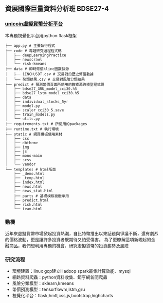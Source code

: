## 資展國際巨量資料分析班 BDSE27-4
### [unicoin虛擬貨幣分析平台](unicoin.ga)

本專題視覺化平台用python flask框架
```
├── app.py # 主要執行程式
├── code # 專題研究過程程式碼
│   ├── deepLearningPractice
│   ├── newscrawl
│   └── risk-kmeans
├── data # 即時幣價kline圖數據源
│   ├── 1INCHUSDT.csv # 交易對的歷史幣價數據
│   └── 聚類结果.csv # 交易對風險分類結果
├── predict # 預測幣價頁面所使用的數據源與模型程式碼
│   ├── bdse27_GRU_model_cci30.h5
│   ├── bdse27_lstm_model_cci30.h5
│   ├── data
│   ├── individual_stocks_5yr
│   ├── model.py
│   ├── scaler_cci30_5.save
│   ├── train_models.py
│   └── utils.py
├── requirements.txt # 所使用的packages
├── runtime.txt # 執行環境
├── static # 網頁模板使用素材
│   ├── css
│   ├── dbtheme
│   ├── img
│   ├── js
│   ├── mono-main
│   ├── scss
│   └── vendor
└── templates # html版面
    ├── _demo.html
    ├── _temp.html
    ├── index.html
    ├── news.html
    ├── news_stat.html
    ├── parts # 基礎模板被繼承用
    ├── predict.html
    ├── risk.html
    └── team.html
```
### 動機
近年來虛擬貨幣市場掀起投資熱潮，自比特幣推出以來話題與爭議不斷，還有劇烈的價格波動，更是讓許多投資者既期待又怕受傷害。
為了更瞭解這項新崛起的金融商品，我們想利用專題的機會，研究虛擬貨幣的投資趨勢及風險

### 研究流程
- 環境建置：linux gcp建立Hadoop spark叢集計算效能、mysql
- 網路資料爬蟲：python資料收集、鉅亨網新聞爬蟲
- 風險分類模型：sklearn,kmeans
- 幣價預測模型：tensorflowm,lstm,gru
- 視覺化平台：flask,hmtl,css,js,bootstrap,highcharts

### 

